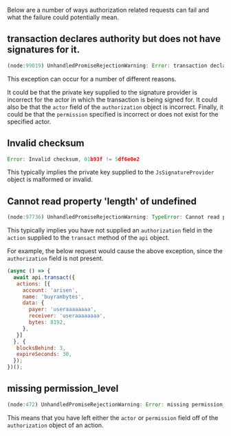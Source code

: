 Below are a number of ways authorization related requests can fail and what the failure could potentially mean.

## transaction declares authority but does not have signatures for it.
```javascript
(node:99019) UnhandledPromiseRejectionWarning: Error: transaction declares authority '{"actor":"useraaaaaaaa","permission":"active"}', but does not have signatures for it.
```

This exception can occur for a number of different reasons.

It could be that the private key supplied to the signature provider is incorrect for the actor in which the transaction is being signed for.  It could also be that the `actor` field of the `authorization` object is incorrect.  Finally, it could be that the `permission` specified is incorrect or does not exist for the specified actor.

## Invalid checksum
```javascript
Error: Invalid checksum, 01b93f != 5df6e0e2
```

This typically implies the private key supplied to the `JsSignatureProvider` object is malformed or invalid.

## Cannot read property 'length' of undefined
```javascript
(node:97736) UnhandledPromiseRejectionWarning: TypeError: Cannot read property 'length' of undefined
```

This typically implies you have not supplied an `authorization` field in the `action` supplied to the `transact` method of the `api` object.

For example, the below request would cause the above exception, since the `authorization` field is not present.
```javascript
(async () => {
  await api.transact({
   actions: [{
     account: 'arisen',
     name: 'buyrambytes',
     data: {
       payer: 'useraaaaaaaa',
       receiver: 'useraaaaaaaa',
       bytes: 8192,
     },
   }]
  }, {
   blocksBehind: 3,
   expireSeconds: 30,
  });
})();
```

## missing permission_level
```javascript
(node:472) UnhandledPromiseRejectionWarning: Error: missing permission_level.permission (type=name)
```

This means that you have left either the `actor` or `permission` field off of the `authorization` object of an action.


